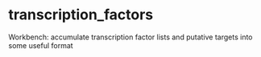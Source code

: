 transcription_factors
=====================

Workbench: accumulate transcription factor lists and putative targets into some useful format
